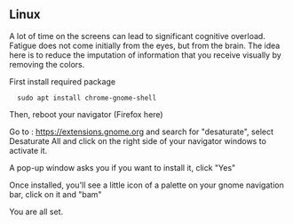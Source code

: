 ## Linux

A lot of time on the screens can lead to significant cognitive overload. Fatigue does not come initially from the eyes, but from the brain.
The idea here is to reduce the imputation of information that you receive visually by removing the colors.

First install required package

      sudo apt install chrome-gnome-shell 

Then, reboot your navigator (Firefox here)

Go to : https://extensions.gnome.org and search for "desaturate", select Desaturate All and click on the right side of your navigator windows to activate it.

A pop-up window asks you if you want to install it, click "Yes"

Once installed, you'll see a little icon of a palette on your gnome navigation bar, click on it and "bam"

You are all set.

